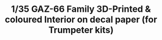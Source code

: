 ---
layout: product
title: "1/35 GAZ-66 Family 3D-Printed & coloured Interior on decal paper (for Trumpeter kits)"
price: "600" 
desc: "3D Dekal"
img_path: "/assets/img/QD35002.webp"
brand: "Quinta Studio"
available: false
special_offer: false
new: false
soon: false
cat: "010000"
subcat: "016000"
subsubcat: "0N/A"
sifra: "QD35002"
popular: false
spec: false
---